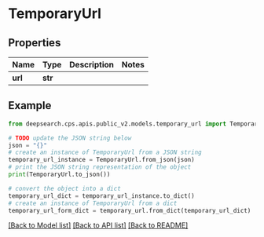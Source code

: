 # TemporaryUrl


## Properties

Name | Type | Description | Notes
------------ | ------------- | ------------- | -------------
**url** | **str** |  | 

## Example

```python
from deepsearch.cps.apis.public_v2.models.temporary_url import TemporaryUrl

# TODO update the JSON string below
json = "{}"
# create an instance of TemporaryUrl from a JSON string
temporary_url_instance = TemporaryUrl.from_json(json)
# print the JSON string representation of the object
print(TemporaryUrl.to_json())

# convert the object into a dict
temporary_url_dict = temporary_url_instance.to_dict()
# create an instance of TemporaryUrl from a dict
temporary_url_form_dict = temporary_url.from_dict(temporary_url_dict)
```
[[Back to Model list]](../README.md#documentation-for-models) [[Back to API list]](../README.md#documentation-for-api-endpoints) [[Back to README]](../README.md)


